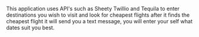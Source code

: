 This application uses API's such as Sheety Twillio and Tequila to enter destinations you wish to visit and look for cheapest flights 
after it finds the cheapest flight it will send you a text message, you will enter your self what dates suit you best.
